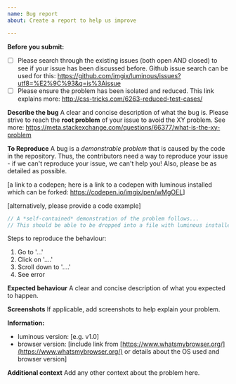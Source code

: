 ```yaml
---
name: Bug report
about: Create a report to help us improve

---
```


**Before you submit:**

- [ ] Please search through the existing issues (both open AND closed) to see if your issue has been discussed before. Github issue search can be used for this: https://github.com/imgix/luminous/issues?utf8=%E2%9C%93&q=is%3Aissue
- [ ] Please ensure the problem has been isolated and reduced. This link explains more: http://css-tricks.com/6263-reduced-test-cases/

**Describe the bug**
A clear and concise description of what the bug is. Please strive to reach the **root problem** of your issue to avoid the XY problem. See more: https://meta.stackexchange.com/questions/66377/what-is-the-xy-problem

**To Reproduce**
A bug is a _demonstrable problem_ that is caused by the code in the repository. Thus, the contributors need a way to reproduce your issue - if we can't reproduce your issue, we can't help you! Also, please be as detailed as possible.

[a link to a codepen; here is a link to a codepen with luminous installed which can be forked: https://codepen.io/imgix/pen/wMgOEL]

[alternatively, please provide a code example]

```js
// A *self-contained* demonstration of the problem follows...
// This should be able to be dropped into a file with luminous installed and just work
```

Steps to reproduce the behaviour:

1.  Go to '...'
2.  Click on '....'
3.  Scroll down to '....'
4.  See error

**Expected behaviour**
A clear and concise description of what you expected to happen.

**Screenshots**
If applicable, add screenshots to help explain your problem.

**Information:**

- luminous version: [e.g. v1.0]
- browser version: [include link from [https://www.whatsmybrowser.org/](https://www.whatsmybrowser.org/) or details about the OS used and browser version]

**Additional context**
Add any other context about the problem here.
